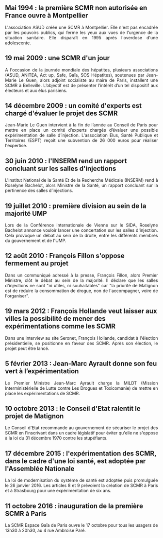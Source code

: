 ## Mai 1994 : la première SCMR non autorisée en France ouvre à Montpellier

<p align= "justify">L'association ASUD créée une SCMR à Montpellier. Elle n'est pas encadrée par les pouvoirs publics, qui ferme les yeux aux vues de l'urgence de la situation sanitaire. Elle disparaît en 1995 après l'overdose d'une adolescente.</p>

## 19 mai 2009 : une SCMR d'un jour

<p align= "justify">A l'occasion de la journée mondiale des hépatites, plusieurs associations (ASUD, ANITEA, Act up, Safe, Gaïa, SOS Hépatites), soutenues par Jean-Marie Le Guen, alors adjoint socialiste au maire de Paris, installent une SCMR à Belleville. L’objectif est de présenter l’intérêt d’un tel dispositif aux électeurs et aux élus parisiens.</p>

## 14 décembre 2009 : un comité d'experts est chargé d'évaluer le projet des SCMR

<p align= "justify">Jean-Marie Le Guen intervient à la fin de l’année au Conseil de Paris pour mettre en place un comité d’experts chargés d’évaluer une possible expérimentation de salle d’injection. L'association Elus, Santé Publique et Territoires (ESPT) reçoit une subvention de 26 000 euros pour réaliser l'expertise.</p> 

## 30 juin 2010 : l'INSERM rend un rapport concluant sur les salles d'injections

<p align= "justify">L'Institut National de la Santé Et de la Recherche Médicale (INSERM) rend à Roselyne Bachelot, alors Ministre de la Santé, un rapport concluant sur la pertinence des salles d’injections.</p> 

## 19 juillet 2010 : première division au sein de la majorité UMP

<p align= "justify">Lors de la Conférence internationale de Vienne sur le SIDA, Roselyne Bachelot annonce vouloir lancer une concertation sur les salles d'injection. Cela provoque un débat au sein de la droite, entre les différents membres du gouvernement et de l'UMP.</p> 

## 12 août 2010 : François Fillon s'oppose fermement au projet

<p align= "justify">Dans un communiqué adressé à la presse, François Fillon, alors Premier Ministre, clôt le débat au sein de la majorité. Il déclare que les salles d'injections ne sont "ni utiles, ni souhaitables" car "la priorité de Matignon est de réduire la consommation de drogue, non de l'accompagner, voire de l'organiser".</p> 

## 19 mars 2012 : François Hollande veut laisser aux villes la possibilité de mener des expérimentations comme les SCMR

<p align= "justify">Dans une interview au site Seronet, François Hollande, candidat à l'élection présidentielle, se positionne en faveur des SCMR. Après son élection, le projet peut être lancé.</p>

## 5 février 2013 : Jean-Marc Ayrault donne son feu vert à l’expérimentation

<p align= "justify">Le Premier Ministre Jean-Marc Ayrault charge la MILDT (Mission Interministérielle de Lutte contre Les Drogues et Toxicomanie) de mettre en place les expérimentations de SCMR.</p>

## 10 octobre 2013 : le Conseil d'Etat ralentit le projet de Matignon

<p align= "justify">Le Conseil d'Etat recommande au gouvernement de sécuriser le projet des SCMR en l'inscrivant dans un cadre législatif pour éviter qu'elle ne s'oppose à la loi du 31 décembre 1970 contre les stupéfiants.</p> 

## 17 décembre 2015 : l'expérimentation des SCMR, dans le cadre d'une loi santé, est adoptée par l'Assemblée Nationale

<p align= "justify">La loi de modernisation du système de santé est adoptée puis promulguée le 26 janvier 2016. Les articles 8 et 9 prévoient la création de SCMR à Paris et à Strasbourg pour une expérimentation de six ans.</p> 

## 11 octobre 2016 : inauguration de la première SCMR à Paris

<p align= "justify">La SCMR Espace Gaïa de Paris ouvre le 17 octobre pour tous les usagers de 13h30 à 20h30, au 4 rue Ambroise Paré.</p>
